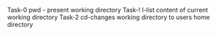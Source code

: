 Task-0  pwd - present working directory
Task-!  l-list content of current working directory
Task-2  cd-changes working directory to users home directory 
